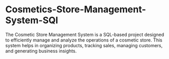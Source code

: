 # Cosmetics-Store-Management-System-SQl
The Cosmetic Store Management System is a SQL-based project designed to efficiently manage and analyze the operations of a cosmetic store. This system helps in organizing products, tracking sales, managing customers, and generating business insights.

